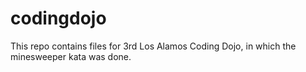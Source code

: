 codingdojo
==========

This repo contains files for 3rd Los Alamos Coding Dojo, in which the minesweeper kata was done.

